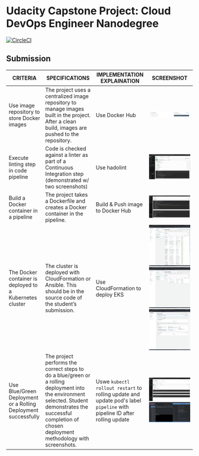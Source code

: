 # Udacity Capstone Project: Cloud DevOps Engineer Nanodegree
[![CircleCI](https://circleci.com/gh/manlm/udacity-aws-devops-capstone-project/tree/main.svg?style=svg)](https://circleci.com/gh/manlm/udacity-aws-devops-capstone-project/tree/main)

## Submission

| CRITERIA | SPECIFICATIONS | IMPLEMENTATION EXPLAINATION                                                                                              | SCREENSHOT                                                                                                                                      |
| ----------- | ----------- |--------------------------------------------------------------------------------------------------------------------------|-------------------------------------------------------------------------------------------------------------------------------------------------|
| Use image repository to store Docker images   | The project uses a centralized image repository to manage images built in the project. After a clean build, images are pushed to the repository.| Use Docker Hub                                                                                                           | ![Screenshot](screenshots/container-registry.png)                                                                                               |
| Execute linting step in code pipeline   | Code is checked against a linter as part of a Continuous Integration step (demonstrated w/ two screenshots)| Use hadolint                                                                                                             | ![Screenshot](screenshots/lint.png)                                                                                                             |
| Build a Docker container in a pipeline   | The project takes a Dockerfile and creates a Docker container in the pipeline.| Build & Push image to Docker Hub                                                                                         | ![Screenshot](screenshots/build-docker.png)                                                                                                     |
| The Docker container is deployed to a Kubernetes cluster   | The cluster is deployed with CloudFormation or Ansible. This should be in the source code of the student’s submission.| Use CloudFormation to deploy EKS                                                                                         | ![Screenshot](screenshots/cloudformation-1.png) ![Screenshot](screenshots/cloudformation-2.png) ![Screenshot](screenshots/cloudformation-3.png) |
| Use Blue/Green Deployment or a Rolling Deployment successfully   | The project performs the correct steps to do a blue/green or a rolling deployment into the environment selected. Student demonstrates the successful completion of chosen deployment methodology with screenshots. | Uswe `kubectl rollout restart` to rolling update and update pod's label `pipeline` with pipeline ID after rolling update | ![Screenshot](screenshots/rolling-1.png) ![Screenshot](screenshots/rolling-2.png)                                                               |
